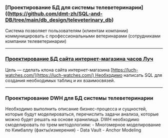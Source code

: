 ### [Проектирование БД для системы телеветеринарии]((https://github.com/dmt-zh/SQL-and-DB/tree/main/db_design/televeterinary_db)

Система позволяет пользователям (клиентам компании) коммуницировать с профессиональными ветеринарами (сотрудниками компании телеветеринарии)

---


### [Проектирование БД сайта интернет-магазина часов Луч](https://github.com/dmt-zh/SQL-and-DB/tree/main/db_design/watch_db)

Цель — сделать клона сайта интернет-магазина [https://luch-watches.com/](https://luch-watches.com/) Необходимо написать SQL для создания необходимых таблиц и их взаимосвязей.

---


### Проектирование DWH для БД системы телеветеринарии

Необходимо выполнить описание бизнес-процесса и сущностей, которые будут моделироваться, перечислить задачи анализа, которые можно будет решать на основе хранилища. DWH необходимо смоделировать по трем методологиям:
- Многомерное моделирование по Кимбаллу (факты/измерения)
- Data Vault
- Anchor Modeling
